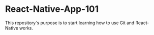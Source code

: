 # React-Native-App-101
This repository's purpose is to start learning how to use Git and React-Native works.
